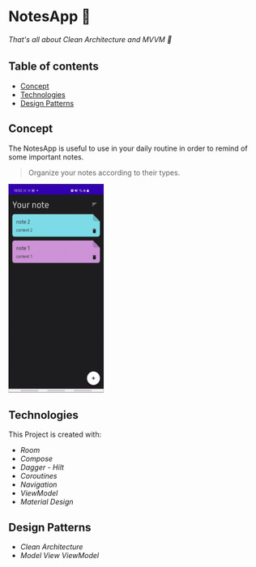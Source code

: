 # NotesApp 📎
###### That's all about Clean Architecture and MVVM 🤩
## Table of contents
* [Concept](#concept)
* [Technologies](#technologies)
* [Design Patterns](#designpatterns)

## Concept

The NotesApp is useful to use in your daily routine in order to remind of some important notes.
  
> Organize your notes according to their types.
 
<img src="https://github.com/rodrigoliveirac/NotesApp/blob/main/Screen-Recording.gif" width="188" height="412">
	
## Technologies
This Project is created with:
* *Room*
* *Compose*
* *Dagger - Hilt*
* *Coroutines*
* *Navigation*
* *ViewModel*
* *Material Design*

## Design Patterns
* *Clean Architecture*
* *Model View ViewModel*
